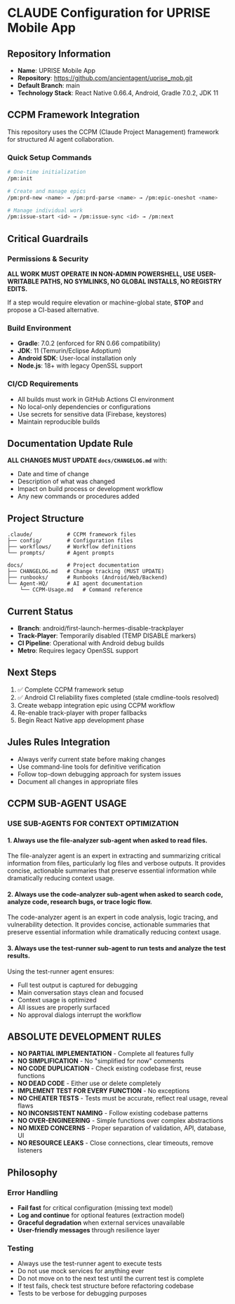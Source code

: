 # CLAUDE Configuration for UPRISE Mobile App

## Repository Information
- **Name**: UPRISE Mobile App
- **Repository**: https://github.com/ancientagent/uprise_mob.git
- **Default Branch**: main
- **Technology Stack**: React Native 0.66.4, Android, Gradle 7.0.2, JDK 11

## CCPM Framework Integration
This repository uses the CCPM (Claude Project Management) framework for structured AI agent collaboration.

### Quick Setup Commands
```bash
# One-time initialization
/pm:init

# Create and manage epics
/pm:prd-new <name> → /pm:prd-parse <name> → /pm:epic-oneshot <name>

# Manage individual work
/pm:issue-start <id> → /pm:issue-sync <id> → /pm:next
```

## Critical Guardrails

### Permissions & Security
**ALL WORK MUST OPERATE IN NON-ADMIN POWERSHELL, USE USER-WRITABLE PATHS, NO SYMLINKS, NO GLOBAL INSTALLS, NO REGISTRY EDITS.**

If a step would require elevation or machine-global state, **STOP** and propose a CI-based alternative.

### Build Environment
- **Gradle**: 7.0.2 (enforced for RN 0.66 compatibility)
- **JDK**: 11 (Temurin/Eclipse Adoptium)
- **Android SDK**: User-local installation only
- **Node.js**: 18+ with legacy OpenSSL support

### CI/CD Requirements
- All builds must work in GitHub Actions CI environment
- No local-only dependencies or configurations
- Use secrets for sensitive data (Firebase, keystores)
- Maintain reproducible builds

## Documentation Update Rule
**ALL CHANGES MUST UPDATE `docs/CHANGELOG.md`** with:
- Date and time of change
- Description of what was changed
- Impact on build process or development workflow
- Any new commands or procedures added

## Project Structure
```
.claude/           # CCPM framework files
├── config/        # Configuration files
├── workflows/     # Workflow definitions
└── prompts/       # Agent prompts

docs/              # Project documentation
├── CHANGELOG.md   # Change tracking (MUST UPDATE)
├── runbooks/      # Runbooks (Android/Web/Backend)
└── Agent-HQ/      # AI agent documentation
    └── CCPM-Usage.md   # Command reference
```

## Current Status
- **Branch**: android/first-launch-hermes-disable-trackplayer
- **Track-Player**: Temporarily disabled (TEMP DISABLE markers)
- **CI Pipeline**: Operational with Android debug builds
- **Metro**: Requires legacy OpenSSL support

## Next Steps
1. ✅ Complete CCPM framework setup
2. ✅ Android CI reliability fixes completed (stale cmdline-tools resolved)
3. Create webapp integration epic using CCPM workflow
4. Re-enable track-player with proper fallbacks
5. Begin React Native app development phase

## Jules Rules Integration
- Always verify current state before making changes
- Use command-line tools for definitive verification
- Follow top-down debugging approach for system issues
- Document all changes in appropriate files

## CCPM SUB-AGENT USAGE

### USE SUB-AGENTS FOR CONTEXT OPTIMIZATION

#### 1. Always use the file-analyzer sub-agent when asked to read files.
The file-analyzer agent is an expert in extracting and summarizing critical information from files, particularly log files and verbose outputs. It provides concise, actionable summaries that preserve essential information while dramatically reducing context usage.

#### 2. Always use the code-analyzer sub-agent when asked to search code, analyze code, research bugs, or trace logic flow.
The code-analyzer agent is an expert in code analysis, logic tracing, and vulnerability detection. It provides concise, actionable summaries that preserve essential information while dramatically reducing context usage.

#### 3. Always use the test-runner sub-agent to run tests and analyze the test results.
Using the test-runner agent ensures:
- Full test output is captured for debugging
- Main conversation stays clean and focused
- Context usage is optimized
- All issues are properly surfaced
- No approval dialogs interrupt the workflow

## ABSOLUTE DEVELOPMENT RULES

- **NO PARTIAL IMPLEMENTATION** - Complete all features fully
- **NO SIMPLIFICATION** - No "simplified for now" comments
- **NO CODE DUPLICATION** - Check existing codebase first, reuse functions
- **NO DEAD CODE** - Either use or delete completely
- **IMPLEMENT TEST FOR EVERY FUNCTION** - No exceptions
- **NO CHEATER TESTS** - Tests must be accurate, reflect real usage, reveal flaws
- **NO INCONSISTENT NAMING** - Follow existing codebase patterns
- **NO OVER-ENGINEERING** - Simple functions over complex abstractions
- **NO MIXED CONCERNS** - Proper separation of validation, API, database, UI
- **NO RESOURCE LEAKS** - Close connections, clear timeouts, remove listeners

## Philosophy

### Error Handling
- **Fail fast** for critical configuration (missing text model)
- **Log and continue** for optional features (extraction model)  
- **Graceful degradation** when external services unavailable
- **User-friendly messages** through resilience layer

### Testing
- Always use the test-runner agent to execute tests
- Do not use mock services for anything ever
- Do not move on to the next test until the current test is complete
- If test fails, check test structure before refactoring codebase
- Tests to be verbose for debugging purposes
